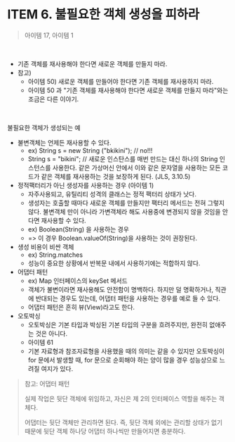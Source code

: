 # ITEM 6. 불필요한 객체 생성을 피하라

> 아이템 17, 아이템 1

<br>

- 기존 객체를 재사용해야 한다면 새로운 객체를 만들지 마라.
- 참고) 
  - 아이템 50) 새로운 객체를 만들어야 한다면 기존 객체를 재사용하지 마라.
  - 아이템 50 과 "기존 객체를 재사용해야 한다면 새로운 객체를 만들지 마라"와는 조금은 다른 이야기.

<br>

불필요한 객체가 생성되는 예<br>

- 불변객체는 언제든 재사용할 수 있다.
  - ex) String s = new String ("bkikini"); // no!!!
  - String s = "bikini"; // 새로운 인스탄스를 매번 만드는 대신 하나의 String 인스턴스를 사용한다. 같은 가상머신 안에서 이와 같은 문자열을 사용하는 모든 코드가 같은 객체를 재사용하는 것을 보장하게 된다. (JLS, 3.10.5)
- 정적팩터리가 아닌 생성자를 사용하는 경우 (아이템 1)
  - 자주사용되고, 유틸리티 성격의 클래스는 정적 팩터리 상태가 낫다.
  - 생성자는 호출할 때마다 새로운 객체를 만들지만 팩터리 메서드는 전혀 그렇지 않다. 불변객체 만이 아니라 가변객체라 해도 사용중에 변경되지 않을 것임을 안다면 재사용할 수 있다.
  - ex) Boolean(String) 을 사용하는 경우
  - => 이 경우 Boolean.valueOf(String)을 사용하는 것이 권장된다.
- 생성 비용이 비싼 객체
  - ex) String.matches
  - 성능이 중요한 상황에서 반복문 내에서 사용하기에는 적합하지 않다.
- 어댑터 패턴
  - ex) Map 인터페이스의 keySet 메서드
  - 객체가 불변이라면 재사용해도 안전함이 명백하다. 하지만 덜 명확하거나, 직관에 반대되는 경우도 있는데, 어댑터 패턴을 사용하는 경우를 예로 들 수 있다.
  - 어댑터 패턴은 흔히 뷰(View)라고도 한다.
- 오토박싱
  - 오토박싱은 기본 타입과 박싱된 기본 타입의 구분을 흐려주지만, 완전히 없애주는 것은 아니다. 
  - 아이템 61
  - 기본 자료형과 참조자료형을 사용했을 때의 의미는 같을 수 있지만 오토박싱이 for 문에서 발생할 때, for 문으로 순회해야 하는 양이 많을 경우 성능상으로 느려질 여지가 있다.





> 참고: 어댑터 패턴<br>
>
> 실제 작업은 뒷단 객체에 위임하고, 자신은 제 2의 인터페이스 역할을 해주는 객체다. <br>
>
> 어댑터는 뒷단 객체만 관리하면 된다. 즉, 뒷단 객체 외에는 관리할 상태가 없기 때문에 뒷단 객체 하나당 어댑터 하나씩만 만들어지면 충분하다.<br>

<br>

